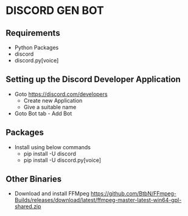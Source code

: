 # DISCORD GEN BOT

## Requirements

- Python Packages
- discord
- discord.py[voice]

## Setting up the Discord Developer Application

- Goto <https://discord.com/developers>
  - Create new Application
  - Give a suitable name
- Goto Bot tab - Add Bot

## Packages

- Install using below commands
  - pip install -U discord
  - pip install -U discord.py[voice]

## Other Binaries

- Download and install FFMpeg <https://github.com/BtbN/FFmpeg-Builds/releases/download/latest/ffmpeg-master-latest-win64-gpl-shared.zip>
